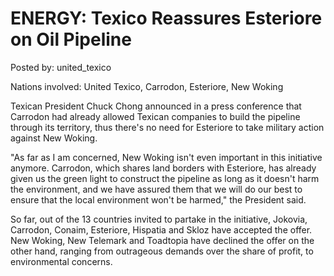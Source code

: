 # ENERGY: Texico Reassures Esteriore on Oil Pipeline

Posted by: united_texico

Nations involved: United Texico, Carrodon, Esteriore, New Woking

Texican President Chuck Chong announced in a press conference that Carrodon had already allowed Texican companies to build the pipeline through its territory, thus there's no need for Esteriore to take military action against New Woking.

"As far as I am concerned, New Woking isn't even important in this initiative anymore. Carrodon, which shares land borders with Esteriore, has already given us the green light to construct the pipeline as long as it doesn't harm the environment, and we have assured them that we will do our best to ensure that the local environment won't be harmed," the President said.

So far, out of the 13 countries invited to partake in the initiative, Jokovia, Carrodon, Conaim, Esteriore, Hispatia and Skloz have accepted the offer. New Woking, New Telemark and Toadtopia have declined the offer on the other hand, ranging from outrageous demands over the share of profit, to environmental concerns.